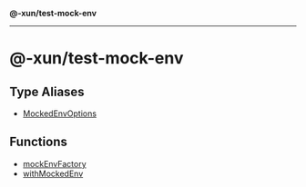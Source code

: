 **@-xun/test-mock-env**

***

# @-xun/test-mock-env

## Type Aliases

- [MockedEnvOptions](type-aliases/MockedEnvOptions.md)

## Functions

- [mockEnvFactory](functions/mockEnvFactory.md)
- [withMockedEnv](functions/withMockedEnv.md)
